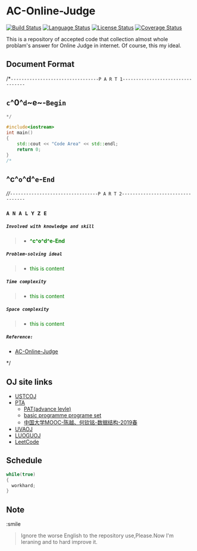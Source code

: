 # AC-Online-Judge
[![Build Status](https://travis-ci.com/Sunrisepeak/AC-Online-Judge.svg?branch=master)](https://travis-ci.com/Sunrisepeak/AC-Online-Judge)
[![Language Status](https://img.shields.io/badge/Language-C%2FC%2B%2B-orange.svg)](https://isocpp.org/)
[![License Status](https://img.shields.io/badge/License-Apache%202.0-yellowgreen.svg)](https://github.com/Sunrisepeak/AC-Online-Judge/blob/master/LICENSE)
[![Coverage Status](https://coveralls.io/repos/github/Sunrisepeak/AC-Online-Judge/badge.svg?branch=master)](https://coveralls.io/github/Sunrisepeak/AC-Online-Judge?branch=master)

This is a repository of accepted code that collection almost whole problam's answer for Online Judge in internet. Of course, this my ideal.

## Document Format

/*`---------------------------------P A R T 1---------------------------------`
## __`c`^0^`d`~e~-`Begin`__
```cpp 
*/

#include<iostream>
int main()
{
	std::cout << "Code Area" << std::endl;
    return 0;
}
/*
```
## __^c^`o`^d^`e`-`End`__ 
*//*`---------------------------------P A R T 2---------------------------------`
### `A N A L Y Z E`
##### `Involved with knowledge and skill`
>+ <font color=#008000>__^c^o^d^e-End__</font>
##### `Problem-solving ideal`
>+ <font color=#008000>this is content</font>
##### `Time complexity`
>+ <font color=#008000>this is content</font>
##### `Space complexity`
>+ <font color=#008000>this is content</font>
##### `Reference:`
+ [AC-Online-Judge](https://github.com/Sunrisepeak/AC-Online-Judge)

*/

## OJ site links
+ [USTCOJ](https://oj.ustc.edu.cn/#/)
+ [PTA](https://pintia.cn/)
	+ [PAT(advance levle)](https://pintia.cn/problem-sets/994805342720868352/problems)
	+ [basic programme programe set](https://pintia.cn/problem-sets/14/problems)
	+ [中国大学MOOC-陈越、何钦铭-数据结构-2019春](https://github.com/Sunrisepeak/AC-Online-Judge/tree/master/PTA/)
+ [UVAOJ](https://uva.onlinejudge.org/)
+ [LUOGUOJ](https://www.luogu.org/)
+ [LeetCode](https://leetcode.com/)

## Schedule
```c++
while(true)
{
  workhard;
}
```

## Note
:smile
>Ignore the worse English to the repository use,Please.Now I'm leraning and to hard improve it.
